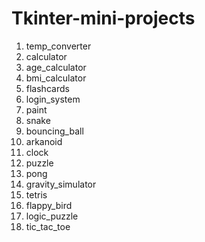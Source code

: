 # Tkinter-mini-projects

1. temp_converter
2. calculator
3. age_calculator
4. bmi_calculator
5. flashcards
6. login_system
7. paint
8. snake
9. bouncing_ball
10. arkanoid
11. clock
12. puzzle
13. pong
14. gravity_simulator
15. tetris
16. flappy_bird
17. logic_puzzle
18. tic_tac_toe